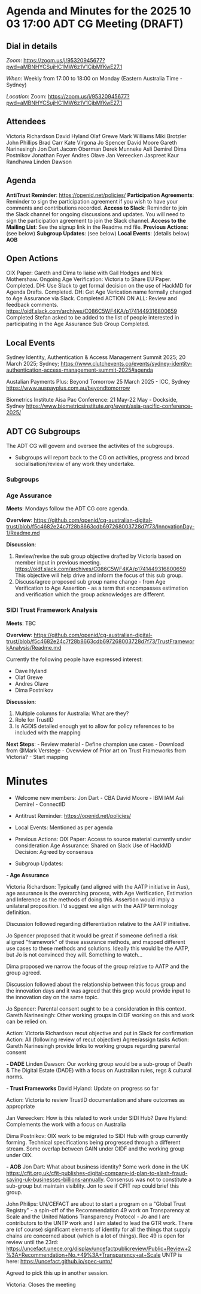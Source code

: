 # Agenda and Minutes for the 2025 10 03 17:00 ADT CG Meeting (DRAFT)

## Dial in details

*Zoom*: https://zoom.us/j/95320945677?pwd=aMBNHYCSujHC1MW6z1V1CjbMfKwE27.1

*When*: Weekly from 17:00 to 18:00 on Monday (Eastern Australia Time - Sydney)

*Location*: Zoom: https://zoom.us/j/95320945677?pwd=aMBNHYCSujHC1MW6z1V1CjbMfKwE27.1

## Attendees

Victoria Richardson
David Hyland
Olaf Grewe
Mark Williams
Miki Brotzler
John Phillips
Brad Carr
Kate Virgona
Jo Spencer
David Moore
Gareth Narinesingh
Jon Dart
Jacom Oberman
Derek Munneke
Asli Demirel
Dima Postnikov
Jonathan Foyer
Andres Olave
Jan Vereecken
Jaspreet Kaur Randhawa
Linden Dawson


## Agenda

**AntiTrust Reminder**: https://openid.net/policies/
**Participation Agreements**: Reminder to sign the participation agreement if you wish to have your comments and contributions recorded.
**Access to Slack**: Reminder to join the Slack channel for ongoing discussions and updates. You will need to sign the participation agreement to join the Slack channel.
**Access to the Mailing List**: See the signup link in the Readme.md file.
**Previous Actions**: (see below)
**Subgroup Updates**: (see below)
**Local Events**: (details below)
**AOB**

## Open Actions

OIX Paper: Gareth and Dima to liaise with Gail Hodges and Nick Mothershaw. Ongoing
Age Verification: Victoria to Share EU Paper. Completed.
DH: Use Slack to get formal decision on the use of HackMD for Agenda Drafts. Completed.
DH: Get Age Verication name formally changed to Age Assurance via Slack. Completed 
ACTION ON ALL: Review and feedback comments. https://oidf.slack.com/archives/C086C5WF4KA/p1741449316800659 Completed
Stefan asked to be added to the list of people interested in participating in the Age Assurance Sub Group Completed.
## Local Events

Sydney Identity, Authentication & Access Management Summit 2025; 20 March 2025; Sydney; https://www.clutchevents.co/events/sydney-identity-authentication-access-management-summit-2025#agenda

Austalian Payments Plus: Beyond Tomorrow 25 March 2025 - ICC, Sydney https://www.auspayplus.com.au/beyondtomorrow

Biometrics Institute Aisa Pac Conference: 21 May-22 May - Dockside, Sydney
https://www.biometricsinstitute.org/event/asia-pacific-conference-2025/


## ADT CG Subgroups

The ADT CG will govern and oversee the activites of the subgroups. 
- Subgroups will report back to the CG on activities, progress and broad socialisation/review of any work they undertake. 


### Subgroups
### Age Assurance

**Meets**: Mondays follow the ADT CG core agenda.

**Overview**: https://github.com/openid/cg-australian-digital-trust/blob/f5c4682e24c7f28b8663cdb697268003728d7f73/InnovationDay-1/Readme.md

**Discussion**: 
1. Review/revise the sub group objective drafted by Victoria based on member input in previous meeting.
https://oidf.slack.com/archives/C086C5WF4KA/p1741449316800659
This objective will help drive and inform the focus of this sub group.
2. Discuss/agree proposed sub group name change - from Age Verification to Age Assertion - as a term that encompasses estimation and verification which the group acknowledges are different.

### SIDI Trust Framework Analysis

**Meets**: TBC

**Overview**: https://github.com/openid/cg-australian-digital-trust/blob/f5c4682e24c7f28b8663cdb697268003728d7f73/TrustFrameworkAnalysis/Readme.md

Currently the following people have expressed interest:
- Dave Hyland
- Olaf Grewe
- Andres Olave
- Dima Postnikov
    
**Discussion**:

1. Multiple columns for Australia: What are they?
2. Role for TrustID
3. Is AGDIS detailed enough yet to allow for policy references to be included with the mapping
     
**Next Steps**: 
    - Review material
    - Define champion use cases
    - Download from @Mark Verstege
    - Ovewview of Prior art on Trust Frameworks from Victoria?
    - Start mapping

# Minutes
- Welcome new members:
Jon Dart - CBA
David Moore - IBM IAM
Asli Demirel - ConnectID

- Antitrust Reminder: https://openid.net/policies/

- Local Events:
Mentioned as per agenda

- Previous Actions:
OIX Paper: Access to source material currently under consideration
Age Assurance: Shared on Slack
Use of HackMD Decision: Agreed by consensus

- Subgroup Updates:

**- Age Assurance**

Victoria Richardson: Typically (and aligned with the AATP initiative in Aus), age assurance is the overarching process, with Age Verification, Estimation and Inference as the methods of doing this. Assertion would imply a unilateral proposition. I'd suggest we align with the AATP terminology definition.

Discussion followed regarding differentiation relative to the AATP initiative.

Jo Spencer proposed that it would be great if someone defined a risk aligned "framework" of these assurance methods, and mapped different use cases to these methods and solutions. Ideally this would be the AATP, but Jo is  not convinced they will. Something to watch…

Dima proposed we narrow the focus of the group relative to AATP and the group agreed. 

Discussion followed about the relationship between this focus group and the innovation days and it was agreed that this grop would provide input to the innovation day on the same topic.


Jo Spencer: Parental consent ought to be a consideration in this context.
Gareth Narinesingh: Other working groups in OIDF working on this and work can be relied on.

Action: Victoria Richardson recut objective and put in Slack for confirmation
Action: All (following review of recut objective) Agree/assign tasks
Action: Gareth Narinesingh provide links to working groups regarding parental consent

**- DADE**
Linden Dawson: Our working group would be a sub-group of Death & The Digital Estate (DADE) with a focus on Australian rules, regs & cultural norms.

**- Trust Frameworks**
David Hyland: Update on progress so far

Action: Victoria to review TrustID documentation and share outcomes as appropriate

Jan Vereecken: How is this related to work under SIDI Hub? Dave Hyland: Complements the work with a focus on Australia

Dima Postnikov: OIX work to be migrated to SIDI Hub with group currently forming. Technical specifications being progressed through a different stream. Some overlap between GAIN under OIDF and the working group under OIX.

**- AOB**
Jon Dart: What about business identity? Some work done in the UK https://cfit.org.uk/cfit-publishes-digital-company-id-plan-to-slash-fraud-saving-uk-businesses-billions-annually. Consensus was not to constitute a sub-group but maintain visiblity. Jon to see if CFIT rep could brief this group.

John Philips: UN/CEFACT are about to start a program on a "Global Trust Registry" - a spin-off of the Recommendation 49 work on Transparency at Scale and the United Nations Transparency Protocol - Jo and I are contributors to the UNTP work and I aim slated to lead the GTR work. There are (of course) significant elements of identity for all the things that supply chains are concerned about (which is a lot of things).
Rec 49 is open for review until the 23rd: https://uncefact.unece.org/display/uncefactpublicreview/Public+Review+2%3A+Recommendation+No.+49%3A+Transparency+at+Scale
UNTP is here: https://uncefact.github.io/spec-untp/

Agreed to pick this up in another session.

Victoria: Closes the meeting
